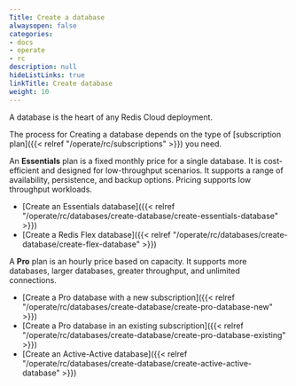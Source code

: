 ```yaml
---
Title: Create a database
alwaysopen: false
categories:
- docs
- operate
- rc
description: null
hideListLinks: true
linkTitle: Create database
weight: 10
---
```


A database is the heart of any Redis Cloud deployment. 

The process for Creating a database depends on the type of [subscription plan]({{< relref "/operate/rc/subscriptions" >}}) you need.

An **Essentials** plan is a fixed monthly price for a single database. It is cost-efficient and designed for low-throughput scenarios. It supports a range of availability, persistence, and backup options. Pricing supports low throughput workloads.
- [Create an Essentials database]({{< relref "/operate/rc/databases/create-database/create-essentials-database" >}})
- [Create a Redis Flex database]({{< relref "/operate/rc/databases/create-database/create-flex-database" >}})

A **Pro** plan is an hourly price based on capacity. It supports more databases, larger databases, greater throughput, and unlimited connections. 
- [Create a Pro database with a new subscription]({{< relref "/operate/rc/databases/create-database/create-pro-database-new" >}})
- [Create a Pro database in an existing subscription]({{< relref "/operate/rc/databases/create-database/create-pro-database-existing" >}})
- [Create an Active-Active database]({{< relref "/operate/rc/databases/create-database/create-active-active-database" >}})


